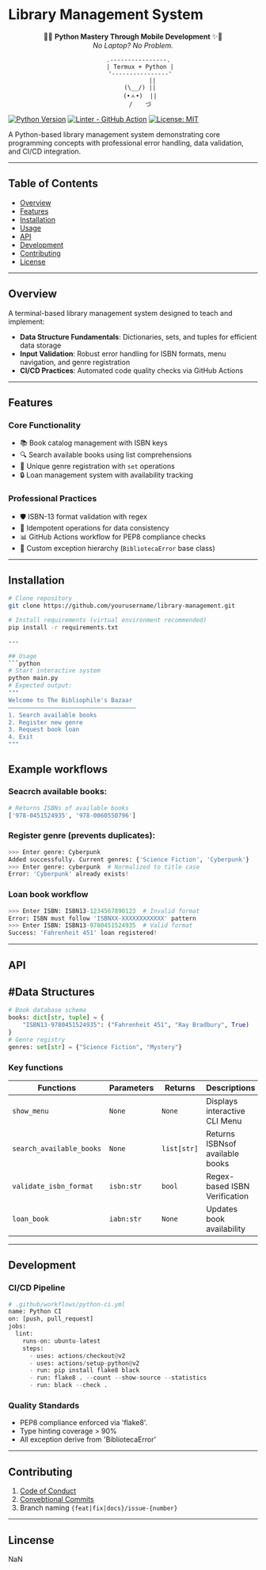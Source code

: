 # Library Management System

<div align="center">

📱✨ **Python Mastery Through Mobile Development** ✨🐍  
*No Laptop? No Problem.*  

```asciidox
    .----------------. 
    | Termux + Python |
    '----------------'
           ||
    (\__/) ||
    (•ㅅ•)  ||
    / 　 づ
```
</div>

[![Python Version](https://img.shields.io/badge/python-3.9%2B-blue)](https://www.python.org/)
[![Linter - GitHub Action](https://img.shields.io/badge/Linter-GitHub_Action-2ea44f)](https://)
[![License: MIT](https://img.shields.io/badge/License-MIT-yellow.svg)](https://opensource.org/licenses/MIT)

A Python-based library management system demonstrating core programming concepts with professional error handling, data validation, and CI/CD integration.

---

## Table of Contents
- [Overview](#overview)
- [Features](#features)
- [Installation](#installation)
- [Usage](#usage)
- [API](#api)
- [Development](#development)
- [Contributing](#contributing)
- [License](#license)

---

## Overview
A terminal-based library management system designed to teach and implement:
- **Data Structure Fundamentals**: Dictionaries, sets, and tuples for efficient data storage
- **Input Validation**: Robust error handling for ISBN formats, menu navigation, and genre registration
- **CI/CD Practices**: Automated code quality checks via GitHub Actions

---

## Features
### Core Functionality
- 📚 Book catalog management with ISBN keys
- 🔍 Search available books using list comprehensions
- 📝 Unique genre registration with `set` operations
- 🔒 Loan management system with availability tracking

### Professional Practices
- 🛡️ ISBN-13 format validation with regex
- 🔄 Idempotent operations for data consistency
- 📊 GitHub Actions workflow for PEP8 compliance checks
- 🚦 Custom exception hierarchy (`BibliotecaError` base class)

---

## Installation
```bash
# Clone repository
git clone https://github.com/yourusername/library-management.git

# Install requirements (virtual environment recommended)
pip install -r requirements.txt

---

## Usage
```python
# Start interactive system
python main.py
# Expected output:
"""
Welcome to The Bibliophile's Bazaar
————————————————————————————————————
1. Search available books
2. Register new genre
3. Request book loan
4. Exit
"""
```

## Example workflows
### Seacrch available books:

```python
# Returns ISBNs of available books
['978-0451524935', '978-0060550796']
```

### Register genre (prevents duplicates):
```python
>>> Enter genre: Cyberpunk
Added successfully. Current genres: {'Science Fiction', 'Cyberpunk'}
>>> Enter genre: cyberpunk  # Normalized to title case
Error: 'Cyberpunk' already exists!
```

### Loan book workflow

```python
>>> Enter ISBN: ISBN13-1234567890123  # Invalid format
Error: ISBN must follow 'ISBNXX-XXXXXXXXXXXX' pattern
>>> Enter ISBN: ISBN13-9780451524935  # Valid format
Success: 'Fahrenheit 451' loan registered!
```

---
## API
## #Data Structures

```python
# Book database schema
books: dict[str, tuple] = {
    "ISBN13-9780451524935": ("Fahrenheit 451", "Ray Bradbury", True)
}
# Genre registry
genres: set[str] = {"Science Fiction", "Mystery"}
```

### Key functions

| Functions | Parameters | Returns | Descriptions |
| --------------- | --------------- | --------------- | --------------- |
| `show_menu` | `None` | `None` | Displays interactive CLI Menu |
| `search_available_books` | `None` | `list[str]` | Returns ISBNsof available books |
| `validate_isbn_format` | `isbn:str` | `bool` | Regex-based ISBN Verification |
| `loan_book` | `iabn:str` | `None` | Updates book availability |

---
## Development

### CI/CD Pipeline
```python
# .github/workflows/python-ci.yml
name: Python CI
on: [push, pull_request]
jobs:
  lint:
    runs-on: ubuntu-latest
    steps:
      - uses: actions/checkout@v2
      - uses: actions/setup-python@v2
      - run: pip install flake8 black
      - run: flake8 . --count --show-source --statistics
      - run: black --check .
```
### Quality Standards
- PEP8 compliance enforced via 'flake8'.
- Type hinting coverage > 90%
- All exception derive from 'BibliotecaError'

---

## Contributing
1. [Code of Conduct](#)
2. [Convebtional Commits](https://www.conventionalcommits.org/)
3. Branch naming `{feat|fix|docs}/issue-{number}`

---

## Lincense
NaN

